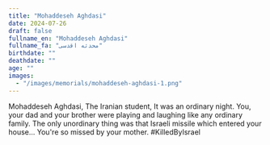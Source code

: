 ```yaml
---
title: "Mohaddeseh Aghdasi"
date: 2024-07-26
draft: false
fullname_en: "Mohaddeseh Aghdasi"
fullname_fa: "محدثه اقدسی"
birthdate: ""
deathdate: ""
age: ""
images:
  - "/images/memorials/mohaddeseh-aghdasi-1.png"
---
```


Mohaddeseh Aghdasi,
The Iranian student,
It was an ordinary night. You, your dad and your brother were playing and laughing  like any ordinary family. The only unordinary thing was that Israeli missile which entered your house...
You're so missed by your mother.
#KilledByIsrael